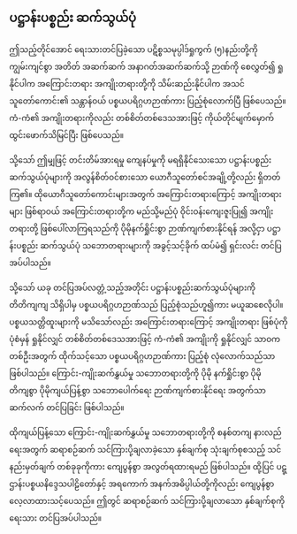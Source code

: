 ## ပဋ္ဌာန်းပစ္စည်း ဆက်သွယ်ပုံ

ဤသည့်တိုင်အောင် ရေးသားတင်ပြခဲ့သော ပဋိစ္စသမုပ္ပါဒ်ရှုကွက် (၅)နည်းတို့ကို ကျွမ်းကျင်စွာ အတိတ် အဆက်ဆက် အနာဂတ်အဆက်ဆက်သို့ ဉာဏ်ကို စေလွှတ်၍ ရှုနိုင်ပါက အကြောင်းတရား အကျိုးတရားတို့ကို သိမ်းဆည်းနိုင်ပါက အသင်သူတော်ကောင်း၏ သန္တာန်ဝယ် ပစ္စယပရိဂ္ဂဟဉာဏ်ကား ပြည့်စုံလောက်ပြီ ဖြစ်ပေသည်။ 
ကံ-ကံ၏ အကျိုးတရားကိုလည်း တစ်စိတ်တစ်ဒေသအားဖြင့် ကိုယ်တိုင်မျက်မှောက် ထွင်းဖောက်သိမြင်ပြီး ဖြစ်ပေသည်။

သို့သော် ဤမျှဖြင့် တင်းတိမ်အားရမှု ကျေနပ်မှုကို မရရှိနိုင်သေးသော ပဋ္ဌာန်းပစ္စည်း ဆက်သွယ်ပုံများကို အလွန်စိတ်ဝင်စားသော ယောဂီသူတော်စင်အချို့တို့လည်း ရှိတတ်ကြ၏။ 
ထိုယောဂီသူတော်ကောင်းများအတွက် အကြောင်းတရားကြောင့် အကျိုးတရားများ ဖြစ်ရာဝယ် အကြောင်းတရားတို့က မည်သို့မည်ပုံ ဝိုင်းဝန်းကျေးဇူးပြု၍ အကျိုးတရားတို့ ဖြစ်ပေါ်လာကြရသည်ကို ပိုမိုနက်ရှိုင်းစွာ ဉာဏ်ကျက်စားနိုင်ရန် အလို့ငှာ ပဋ္ဌာန်းပစ္စည်း ဆက်သွယ်ပုံ သဘောတရားများကို အခွင့်သင့်ခိုက် ထပ်မံ၍ ရှင်းလင်း တင်ပြအပ်ပါသည်။

သို့သော် ယခု တင်ပြအပ်လတ္တံ့သည့်အတိုင်း ပဋ္ဌာန်းပစ္စည်းဆက်သွယ်ပုံများကို တိတိကျကျ သိရှိပါမှ ပစ္စယပရိဂ္ဂဟဉာဏ်သည် ပြည့်စုံသည်ဟူ၍ကား မယူဆစေလိုပါ။ 
ပစ္စယသတ္တိထူးများကို မသိသော်လည်း အကြောင်းတရားကြောင့် အကျိုးတရား ဖြစ်ပုံကို ပုံစံမှန် ရှုနိုင်လျှင် တစ်စိတ်တစ်ဒေသအားဖြင့် ကံ-ကံ၏ အကျိုးကို ရှုနိုင်လျှင် သာဝကတစ်ဦးအတွက် ထိုက်သင့်သော ပစ္စယပရိဂ္ဂဟဉာဏ်ကား ပြည့်စုံ လုံလောက်သည်သာ ဖြစ်ပါသည်။ 
ကြောင်း-ကျိုးဆက်နွှယ်မှု သဘောတရားတို့ကို ပိုမို နက်ရှိုင်းစွာ ပိုမို တိကျစွာ ပိုမိုကျယ်ပြန့်စွာ သဘောပေါက်ရေး ဉာဏ်ကျက်စားနိုင်ရေး အတွက်သာ ဆက်လက် တင်ပြခြင်း ဖြစ်ပါသည်။

ထိုကျယ်ပြန့်သော ကြောင်း-ကျိုးဆက်နွှယ်မှု သဘောတရားတို့ကို စနစ်တကျ နားလည်ရေးအတွက် ဆရာစဉ်ဆက် သင်ကြားပို့ချလာခဲ့သော နှစ်ချက်စု သုံးချက်စုစသည့် သင်နည်းမှတ်ချက် တစ်ခုခုကိုကား ကျေပွန်စွာ အလွတ်ရထားရမည် ဖြစ်ပါသည်။ 
ထို့ပြင် ပဋ္ဌာန်းပစ္စယနိဒ္ဒေသပါဠိတော်နှင့် အရကောက် အနက်အဓိပ္ပါယ်တို့ကိုလည်း ကျေပွန်စွာ လေ့လာထားသင့်ပေသည်။ 
ဤတွင် ဆရာစဉ်ဆက် သင်ကြားပို့ချလာသော နှစ်ချက်စုကို ရေးသား တင်ပြအပ်ပါသည်။
